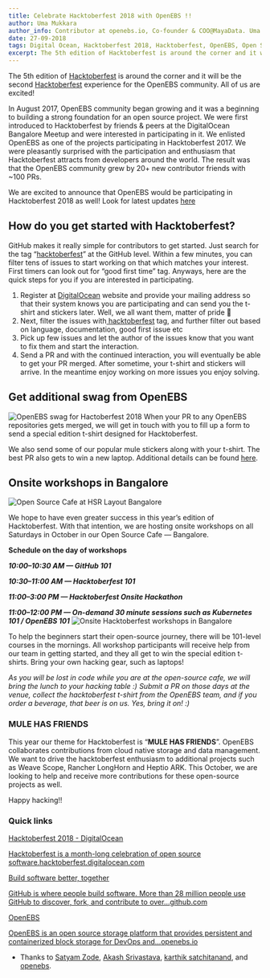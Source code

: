 ```yaml
---
title: Celebrate Hacktoberfest 2018 with OpenEBS !!
author: Uma Mukkara
author_info: Contributor at openebs.io, Co-founder & COO@MayaData. Uma led product development in the early days of MayaData (CloudByte).
date: 27-09-2018
tags: Digital Ocean, Hacktoberfest 2018, Hacktoberfest, OpenEBS, Open Source
excerpt: The 5th edition of Hacktoberfest is around the corner and it will be the second Hacktoberfest experience for the OpenEBS community. All of us are excited!
---
```


The 5th edition of [Hacktoberfest](https://hacktoberfest.digitalocean.com/) is around the corner and it will be the second [Hacktoberfest](https://openebs.io/hackfests/hacktoberfest-2018) experience for the OpenEBS community. All of us are excited!

In August 2017, OpenEBS community began growing and it was a beginning to building a strong foundation for an open source project. We were first introduced to Hacktoberfest by friends & peers at the DigitalOcean Bangalore Meetup and were interested in participating in it. We enlisted OpenEBS as one of the projects participating in Hacktoberfest 2017. We were pleasantly surprised with the participation and enthusiasm that Hacktoberfest attracts from developers around the world. The result was that the OpenEBS community grew by 20+ new contributor friends with ~100 PRs.

We are excited to announce that OpenEBS would be participating in Hacktoberfest 2018 as well! Look for latest updates [here](https://openebs.io/hacktoberfest)

## How do you get started with Hacktoberfest?

GitHub makes it really simple for contributors to get started. Just search for the tag “[hacktoberfest](https://github.com/search?l=&amp;q=state%3Aopen+label%3Ahacktoberfest&amp;ref=advsearch&amp;type=Issues&amp;utf8=%E2%9C%93)” at the GitHub level. Within a few minutes, you can filter tens of issues to start working on that which matches your interest. First timers can look out for “good first time” tag. Anyways, here are the quick steps for you if you are interested in participating.

1. Register at [DigitalOcean](https://hacktoberfest.digitalocean.com/) website and provide your mailing address so that their system knows you are participating and can send you the t-shirt and stickers later. Well, we all want them, matter of pride 🙂
2. Next, filter the issues with[ hacktoberfest](https://github.com/search?l=&amp;q=state%3Aopen+label%3Ahacktoberfest&amp;ref=advsearch&amp;type=Issues&amp;utf8=%E2%9C%93) tag, and further filter out based on language, documentation, good first issue etc
3. Pick up few issues and let the author of the issues know that you want to fix them and start the interaction.
4. Send a PR and with the continued interaction, you will eventually be able to get your PR merged. After sometime, your t-shirt and stickers will arrive. In the meantime enjoy working on more issues you enjoy solving.

## Get additional swag from OpenEBS
![OpenEBS swag for Hactoberfest 2018](https://cdn-images-1.medium.com/max/600/1*BXesj2ROGdmUH3vXHkRaRA.png)
When your PR to any OpenEBS repositories gets merged, we will get in touch with you to fill up a form to send a special edition t-shirt designed for Hacktoberfest.

We also send some of our popular mule stickers along with your t-shirt. The best PR also gets to win a new laptop. Additional details can be found [here](https://openebs.io/hackfests/hacktoberfest-2018?__hstc=216392137.2860b2a415ee07539ccc6f5e86f86eda.1580127992304.1580127992304.1580127992304.1&amp;__hssc=216392137.1.1580127992304&amp;__hsfp=3765904294).

## Onsite workshops in Bangalore
![Open Source Cafe at HSR Layout Bangalore](/public/images/blog/openebs-cafe.png)

We hope to have even greater success in this year’s edition of Hacktoberfest. With that intention, we are hosting onsite workshops on all Saturdays in October in our Open Source Cafe — Bangalore.

**Schedule on the day of workshops**

***10:00–10:30 AM — GitHub 101***

***10:30–11:00 AM — Hacktoberfest 101***

***11:00–3:00 PM — Hacktoberfest Onsite Hackathon***

***11:00–12:00 PM — On-demand 30 minute sessions such as Kubernetes 101 / OpenEBS 101***
![Onsite Hacktoberfest workshops in Bangalore](/public/images/blog/event-details.png)

To help the beginners start their open-source journey, there will be 101-level courses in the mornings. All workshop participants will receive help from our team in getting started, and they all get to win the special edition t-shirts. Bring your own hacking gear, such as laptops!

*As you will be lost in code while you are at the open-source cafe, we will bring the lunch to your hacking table :) Submit a PR on those days at the venue, collect the hacktoberfest t-shirt from the OpenEBS team, and if you order a beverage, that beer is on us. Yes, bring it on! :)*

### **MULE HAS FRIENDS**

This year our theme for Hacktoberfest is “**MULE HAS FRIENDS**”. OpenEBS collaborates contributions from cloud native storage and data management. We want to drive the hacktoberfest enthusiasm to additional projects such as Weave Scope, Rancher LongHorn and Heptio ARK. This October, we are looking to help and receive more contributions for these open-source projects as well.

Happy hacking!!

### **Quick links**

[Hacktoberfest 2018 - DigitalOcean](https://hacktoberfest.digitalocean.com/)

[Hacktoberfest is a month-long celebration of open source software.](https://hacktoberfest.digitalocean.com/)[hacktoberfest.digitalocean.com](https://hacktoberfest.digitalocean.com/)

[Build software better, together](https://github.com/search?l=&amp;q=state%3Aopen+label%3Ahacktoberfest&amp;ref=advsearch&amp;type=Issues&amp;utf8=%E2%9C%93)

[GitHub is where people build software. More than 28 million people use GitHub to discover, fork, and contribute to over…](https://github.com/search?l=&amp;q=state%3Aopen+label%3Ahacktoberfest&amp;ref=advsearch&amp;type=Issues&amp;utf8=%E2%9C%93)[github.com](https://github.com/search?l=&amp;q=state%3Aopen+label%3Ahacktoberfest&amp;ref=advsearch&amp;type=Issues&amp;utf8=%E2%9C%93)

[OpenEBS](https://openebs.io/hacktoberfest?__hstc=216392137.2860b2a415ee07539ccc6f5e86f86eda.1580127992304.1580127992304.1580127992304.1&amp;__hssc=216392137.1.1580127992304&amp;__hsfp=3765904294)

[OpenEBS is an open source storage platform that provides persistent and containerized block storage for DevOps and…](https://openebs.io/hacktoberfest?__hstc=216392137.2860b2a415ee07539ccc6f5e86f86eda.1580127992304.1580127992304.1580127992304.1&amp;__hssc=216392137.1.1580127992304&amp;__hsfp=3765904294)[openebs.io](https://openebs.io/hacktoberfest?__hstc=216392137.2860b2a415ee07539ccc6f5e86f86eda.1580127992304.1580127992304.1580127992304.1&amp;__hssc=216392137.1.1580127992304&amp;__hsfp=3765904294)

- Thanks to [Satyam Zode](https://medium.com/@satyamz?source=post_page), [Akash Srivastava](https://medium.com/@srivastavaakash?source=post_page), [karthik satchitanand](https://medium.com/@karthik.s_5236?source=post_page), and [openebs](https://medium.com/@openebs?source=post_page).

